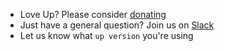 
- Love Up? Please consider [donating](https://opencollective.com/apex-up/donate)
- Just have a general question? Join us on [Slack](https://apex-dev.azurewebsites.net/)
- Let us know what `up version` you're using
